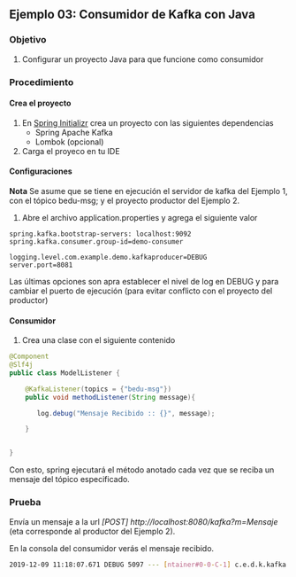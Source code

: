 ## Ejemplo 03: Consumidor de Kafka con Java

### Objetivo
1. Configurar un proyecto Java para que funcione como consumidor

### Procedimiento


#### Crea el proyecto
1. En [Spring Initializr](https://start.spring.io) crea un proyecto con las siguientes dependencias
    * Spring Apache Kafka
    * Lombok (opcional)
2. Carga el proyeco en tu IDE



#### Configuraciones

**Nota** Se asume que se tiene en ejecución el servidor de kafka del Ejemplo 1, con el tópico bedu-msg; y el proyecto productor del Ejemplo 2.

1. Abre el archivo application.properties y agrega el siguiente valor
```
spring.kafka.bootstrap-servers: localhost:9092
spring.kafka.consumer.group-id=demo-consumer

logging.level.com.example.demo.kafkaproducer=DEBUG
server.port=8081
```

Las últimas opciones son apra establecer el nivel de log en DEBUG y para cambiar el puerto de ejecución (para evitar conflicto con el proyecto del productor)

#### Consumidor
1. Crea una clase con el siguiente contenido
```java
@Component
@Slf4j
public class ModelListener {

    @KafkaListener(topics = {"bedu-msg"})
    public void methodListener(String message){

       log.debug("Mensaje Recibido :: {}", message);

    }


}
```
Con esto, spring ejecutará el método anotado cada vez que se reciba un mensaje del tópico especificado.

### Prueba

Envía un mensaje a la url _[POST] http://localhost:8080/kafka?m=Mensaje_ (eta corresponde al productor del Ejemplo 2).

En la consola del consumidor verás el mensaje recibido.

```bash
2019-12-09 11:18:07.671 DEBUG 5097 --- [ntainer#0-0-C-1] c.e.d.k.kafka.listener.ModelListener     : Mensaje Recibido :: Hola
```
